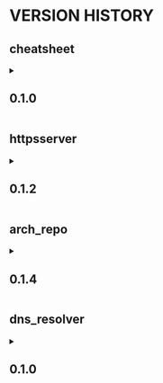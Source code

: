 # VERSION HISTORY

## cheatsheet
<details>
   <summary> <h2><b> 0.1.0 </b></h2> </summary>  
   
- [x] first version
- [ ] include podman information

</details>

## httpsserver 
<details>
   <summary> <h2><b> 0.1.2 </b></h2> </summary>
   
- [x] first version
- [x] retrieve key and cert files from host directory
- [ ] improve image size (currently around 1.2 Gb)
- [ ] dispatch Dockerfile in smaller layers

</details>

## arch_repo 
<details>
   <summary> <h2><b> 0.1.4 </b></h2> </summary>
   
- [x] first version
- [x] retrieve key and cert files from host directory
- [x] make the host folder containing key/repo data accessible to the container image build **fixed by copying files into the same dir as Dockerfile**
- [x] added unzip package for convenience
- [x] added variable PACKAGE_ZIP_URL & PACKAGE_ZIP to enable retrieving packages from a remote zip file
- [ ] fix HTTPS Server only sharing **public/** folder
- [ ] improve image size (currently around 1.2 Gb)
- [ ] dispatch Dockerfile in smaller layers

</details>

## dns_resolver
<details>
   <summary> <h2><b> 0.1.0 </b></h2> </summary>
   
- [x] first version on host port 5003
- [ ] test 
</details>

